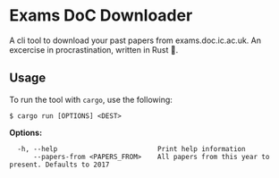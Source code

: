# Exams DoC Downloader

A cli tool to download your past papers from exams.doc.ic.ac.uk. An excercise in procrastination, written in Rust 🦀.

## Usage

To run the tool with `cargo`, use the following:

```shell
$ cargo run [OPTIONS] <DEST>
```

**Options:**

```shell
  -h, --help                         Print help information
      --papers-from <PAPERS_FROM>    All papers from this year to present. Defaults to 2017
```
